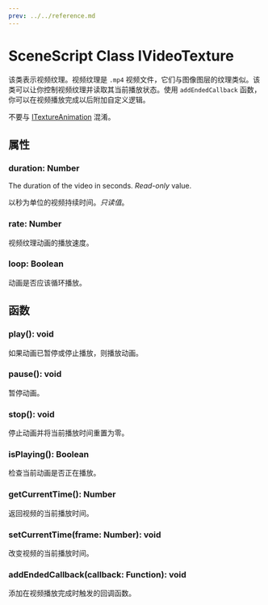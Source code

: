 ```yaml
---
prev: ../../reference.md
---
```


# SceneScript Class IVideoTexture

该类表示视频纹理。视频纹理是 `.mp4` 视频文件，它们与图像图层的纹理类似。该类可以让你控制视频纹理并读取其当前播放状态。使用 `addEndedCallback` 函数，你可以在视频播放完成以后附加自定义逻辑。

不要与 [ITextureAnimation](/wallpaper-engine-docs/scene/scenescript/reference/class/ITextureAnimation) 混淆。

## 属性

### duration: Number

The duration of the video in seconds. *Read-only* value.

以秒为单位的视频持续时间。*只读值*。

### rate: Number

视频纹理动画的播放速度。

### loop: Boolean

动画是否应该循环播放。

## 函数

### play(): void

如果动画已暂停或停止播放，则播放动画。

### pause(): void

暂停动画。

### stop(): void

停止动画并将当前播放时间重置为零。

### isPlaying(): Boolean

检查当前动画是否正在播放。

### getCurrentTime(): Number

返回视频的当前播放时间。

### setCurrentTime(frame: Number): void

改变视频的当前播放时间。

### addEndedCallback(callback: Function): void

添加在视频播放完成时触发的回调函数。